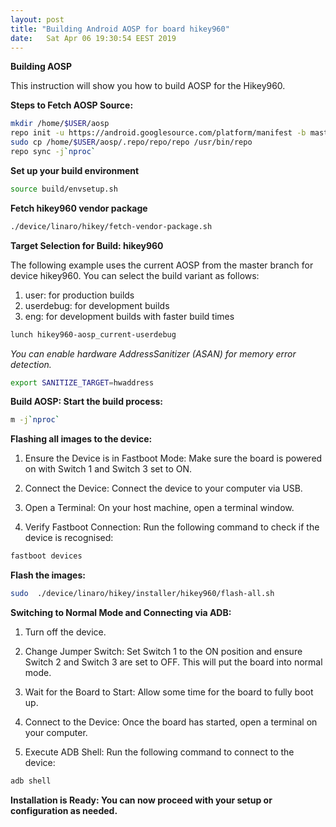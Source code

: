 ```yaml
---
layout: post
title: "Building Android AOSP for board hikey960"
date:	Sat Apr 06 19:30:54 EEST 2019
---
```


**Building AOSP**

This instruction will show you how to build AOSP for the Hikey960.

**Steps to Fetch AOSP Source:**

```bash
mkdir /home/$USER/aosp
repo init -u https://android.googlesource.com/platform/manifest -b master
sudo cp /home/$USER/aosp/.repo/repo/repo /usr/bin/repo
repo sync -j`nproc`
```

**Set up your build environment**

```bash
source build/envsetup.sh
```

**Fetch hikey960 vendor package**

```bash
./device/linaro/hikey/fetch-vendor-package.sh
```

**Target Selection for Build: hikey960**

The following example uses the current AOSP from the master branch for device hikey960. You can select the build variant as follows:

1. user: for production builds
2. userdebug: for development builds
3. eng: for development builds with faster build times

```bash
lunch hikey960-aosp_current-userdebug
```

*You can enable hardware AddressSanitizer (ASAN) for memory error detection.*

```bash
export SANITIZE_TARGET=hwaddress
```

**Build AOSP: Start the build process:**

```bash
m -j`nproc`
```

**Flashing all images to the device:**

1. Ensure the Device is in Fastboot Mode: Make sure the board is powered on with Switch 1 and Switch 3 set to ON.

2. Connect the Device: Connect the device to your computer via USB.

3. Open a Terminal: On your host machine, open a terminal window.

4. Verify Fastboot Connection: Run the following command to check if the device is recognised:

```bash
fastboot devices
```

**Flash the images:**

```bash
sudo  ./device/linaro/hikey/installer/hikey960/flash-all.sh
```
**Switching to Normal Mode and Connecting via ADB:**

1. Turn off the device.

2. Change Jumper Switch: Set Switch 1 to the ON position and ensure Switch 2 and Switch 3 are set to OFF. This will put the board into normal mode.

3. Wait for the Board to Start: Allow some time for the board to fully boot up.

4. Connect to the Device: Once the board has started, open a terminal on your computer.

5. Execute ADB Shell: Run the following command to connect to the device:

```bash
adb shell
```

**Installation is Ready: You can now proceed with your setup or configuration as needed.**
